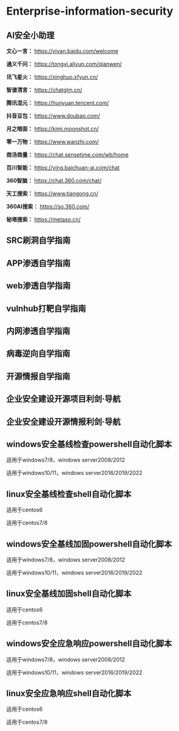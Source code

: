 # Enterprise-information-security

## AI安全小助理

**文心一言：** https://yiyan.baidu.com/welcome

**通义千问：** https://tongyi.aliyun.com/qianwen/

**讯飞星火：** https://xinghuo.xfyun.cn/

**智谱清言：** https://chatglm.cn/

**腾讯混元：** https://hunyuan.tencent.com/

**抖音豆包：** https://www.doubao.com/

**月之暗面：** https://kimi.moonshot.cn/

**零一万物：** https://www.wanzhi.com/

**商汤商量：** https://chat.sensetime.com/wb/home

**百川智能：** https://ying.baichuan-ai.com/chat

**360智脑：** https://chat.360.com/chat/ 

**天工搜索：** https://www.tiangong.cn/

**360AI搜索：** https://so.360.com/

**秘塔搜索：** https://metaso.cn/



## SRC刷洞自学指南
## APP渗透自学指南
## web渗透自学指南
## vulnhub打靶自学指南

## 内网渗透自学指南
## 病毒逆向自学指南
## 开源情报自学指南

## 企业安全建设开源项目利剑·导航
## 企业安全建设开源情报利剑·导航

## windows安全基线检查powershell自动化脚本

适用于windows7/8，windows server2008/2012

适用于windows10/11，windows server2016/2019/2022

## linux安全基线检查shell自动化脚本

适用于centos6

适用于centos7/8

## windows安全基线加固powershell自动化脚本

适用于windows7/8，windows server2008/2012

适用于windows10/11，windows server2016/2019/2022

## linux安全基线加固shell自动化脚本

适用于centos6

适用于centos7/8

## windows安全应急响应powershell自动化脚本

适用于windows7/8，windows server2008/2012

适用于windows10/11，windows server2016/2019/2022

## linux安全应急响应shell自动化脚本

适用于centos6

适用于centos7/8

